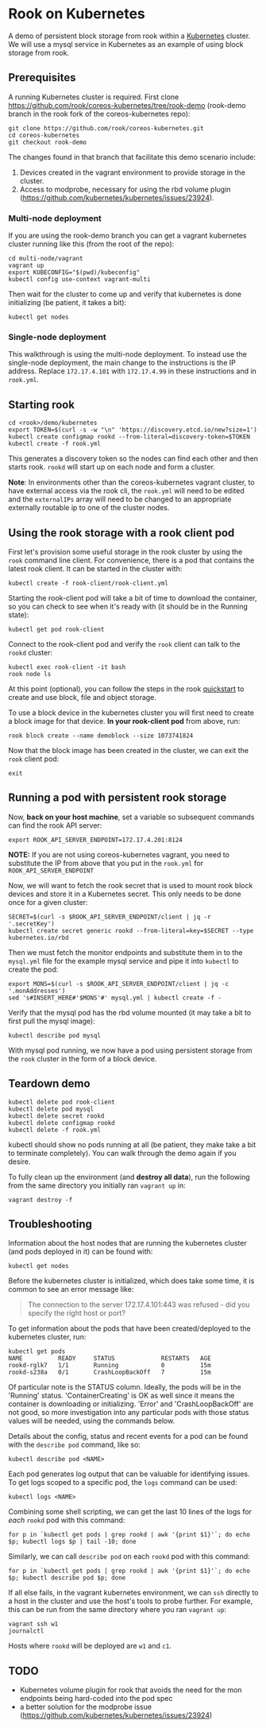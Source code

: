 # Rook on Kubernetes

A demo of persistent block storage from rook within a [Kubernetes](http://kubernetes.io/) cluster. We will use a mysql service in Kubernetes as an example of using block storage from rook.

## Prerequisites

A running Kubernetes cluster is required. First clone <https://github.com/rook/coreos-kubernetes/tree/rook-demo> (rook-demo branch in the rook fork of the coreos-kubernetes repo):
```
git clone https://github.com/rook/coreos-kubernetes.git
cd coreos-kubernetes
git checkout rook-demo
```

The changes found in that branch that facilitate this demo scenario include:  
1. Devices created in the vagrant environment to provide storage in the cluster.  
2. Access to modprobe, necessary for using the rbd volume plugin (<https://github.com/kubernetes/kubernetes/issues/23924>).  

### Multi-node deployment

If you are using the rook-demo branch you can get a vagrant kubernetes cluster running like this (from the root of the repo):
```
cd multi-node/vagrant
vagrant up
export KUBECONFIG="$(pwd)/kubeconfig"
kubectl config use-context vagrant-multi
```

Then wait for the cluster to come up and verify that kubernetes is done initializing (be patient, it takes a bit):
```
kubectl get nodes
```

### Single-node deployment

This walkthrough is using the multi-node deployment. To instead use the single-node deployment, the main change to the instructions is the IP address.
Replace `172.17.4.101` with `172.17.4.99` in these instructions and in `rook.yml`.

## Starting rook
```
cd <rook>/demo/kubernetes
export TOKEN=$(curl -s -w "\n" 'https://discovery.etcd.io/new?size=1')
kubectl create configmap rookd --from-literal=discovery-token=$TOKEN
kubectl create -f rook.yml
```

This generates a discovery token so the nodes can find each other and then starts rook. `rookd` will start up on each node and form a cluster.

**Note**: In environments other than the coreos-kubernetes vagrant cluster, to have external access via the rook cli, the `rook.yml` will need to be edited and the `externalIPs` array will need to be changed to an appropriate externally routable ip to one of the cluster nodes.

## Using the rook storage with a rook client pod

First let's provision some useful storage in the rook cluster by using the `rook` command line client.  For convenience, there is a pod that contains the latest rook client.  It can be started in the cluster with:
```
kubectl create -f rook-client/rook-client.yml
```  

Starting the rook-client pod will take a bit of time to download the container, so you can check to see when it's ready with (it should be in the Running state):
```
kubectl get pod rook-client
```

Connect to the rook-client pod and verify the `rook` client can talk to the `rookd` cluster:
```
kubectl exec rook-client -it bash
rook node ls
```

At this point (optional), you can follow the steps in the rook [quickstart](/README.md#block-storage) to create and use block, file and object storage.

To use a block device in the kubernetes cluster you will first need to create a block image for that device.  **In your rook-client pod** from above, run:
```
rook block create --name demoblock --size 1073741824
```

Now that the block image has been created in the cluster, we can exit the `rook` client pod:
```
exit
```

## Running a pod with persistent rook storage
Now, **back on your host machine**, set a variable so subsequent commands can find the rook API server:
```
export ROOK_API_SERVER_ENDPOINT=172.17.4.201:8124
```
**NOTE:** If you are not using coreos-kubernetes vagrant, you need to substitute the IP from above that you put in the `rook.yml` for `ROOK_API_SERVER_ENDPOINT`

Now, we will want to fetch the rook secret that is used to mount rook block devices and store it in a Kubernetes secret. This only needs to be done once for a given cluster:
```
SECRET=$(curl -s $ROOK_API_SERVER_ENDPOINT/client | jq -r '.secretKey')
kubectl create secret generic rookd --from-literal=key=$SECRET --type kubernetes.io/rbd
```   

Then we must fetch the monitor endpoints and substitute them in to the `mysql.yml` file for the example mysql service and pipe it into `kubectl` to create the pod:
```
export MONS=$(curl -s $ROOK_API_SERVER_ENDPOINT/client | jq -c '.monAddresses')
sed 's#INSERT_HERE#'$MONS'#' mysql.yml | kubectl create -f -
```

Verify that the mysql pod has the rbd volume mounted (it may take a bit to first pull the mysql image):
```
kubectl describe pod mysql
```

With mysql pod running, we now have a pod using persistent storage from the `rook` cluster in the form of a block device. 

## Teardown demo
```
kubectl delete pod rook-client
kubectl delete pod mysql
kubectl delete secret rookd
kubectl delete configmap rookd
kubectl delete -f rook.yml
```

kubectl should show no pods running at all (be patient, they make take a bit to terminate completely).  You can walk through the demo again if you desire.

To fully clean up the environment (and **destroy all data**), run the following from the same directory you initially ran `vagrant up` in:
```
vagrant destroy -f
```

## Troubleshooting
Information about the host nodes that are running the kubernetes cluster (and pods deployed in it) can be found with:
```
kubectl get nodes
```
Before the kubernetes cluster is initialized, which does take some time, it is common to see an error message like:
> The connection to the server 172.17.4.101:443 was refused - did you specify the right host or port?

To get information about the pods that have been created/deployed to the kubernetes cluster, run:
```
kubectl get pods
NAME          READY     STATUS             RESTARTS   AGE
rookd-rglk7   1/1       Running            0          15m
rookd-s238a   0/1       CrashLoopBackOff   7          15m
```
Of particular note is the STATUS column.  Ideally, the pods will be in the 'Running' status.  'ContainerCreating' is OK as well since it means the container is downloading or initializing.  'Error' and 'CrashLoopBackOff' are not good, so more investigation into any particular pods with those status values will be needed, using the commands below. 


Details about the config, status and recent events for a pod can be found with the `describe pod` command, like so: 
```
kubectl describe pod <NAME>
```

Each pod generates log output that can be valuable for identifying issues.  To get logs scoped to a specific pod, the `logs` command can be used:
```
kubectl logs <NAME>
```

Combining some shell scripting, we can get the last 10 lines of the logs for *each* `rookd` pod with this command:
```
for p in `kubectl get pods | grep rookd | awk '{print $1}'`; do echo $p; kubectl logs $p | tail -10; done
```

Similarly, we can call `describe pod` on each `rookd` pod with this command:
```
for p in `kubectl get pods | grep rookd | awk '{print $1}'`; do echo $p; kubectl describe pod $p; done
```

If all else fails, in the vagrant kubernetes environment, we can `ssh` directly to a host in the cluster and use the host's tools to probe further.  For example, this can be run from the same directory where you ran `vagrant up`:
```
vagrant ssh w1
journalctl
```
Hosts where `rookd` will be deployed are `w1` and `c1`.

## TODO

* Kubernetes volume plugin for rook that avoids the need for the mon endpoints being hard-coded into the pod spec
* a better solution for the modprobe issue (<https://github.com/kubernetes/kubernetes/issues/23924>)
